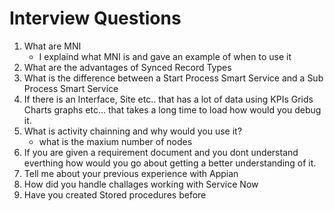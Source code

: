 # Interview Questions

1. What are MNI
    - I explaind what MNI is and gave an example of when to use it
2. What are the advantages of Synced Record Types
3. What is the difference between a Start Process Smart Service and a Sub Process Smart Service
4. If there is an Interface, Site etc.. that has a lot of data using KPIs Grids Charts graphs etc... that takes a long time to load how would you debug it.
5. What is activity chainning and why would you use it?
    - what is the maxium number of nodes
6. If you are given a requirement document and you dont understand everthing how would you go about getting a better understanding of it.
7. Tell me about your previous experience with Appian
8. How did you handle challages working with Service Now
9. Have you created Stored procedures before
